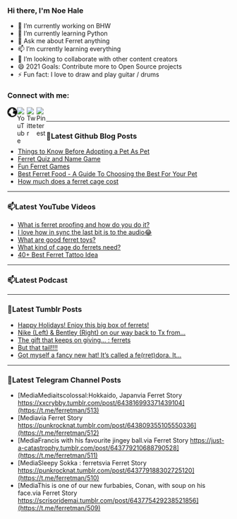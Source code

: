 ### Hi there, I'm Noe Hale

- 🔭 I’m currently working on BHW
- 🌱 I’m currently learning Python
- 💬 Ask me about Ferret anything
- 📫 I’m currently learning everything
- 🔭 I’m looking to collaborate with other content creators
- 😄 2021 Goals: Contribute more to Open Source projects
- ⚡ Fun fact: I love to draw and play guitar / drums

### Connect with me:

[<img align="left" alt="ferretvoice.com" width="22px" src="https://raw.githubusercontent.com/iconic/open-iconic/master/svg/globe.svg" />](https://ferretvoice.com)
[<img align="left" alt="YouTube" width="22px" src="https://cdn.jsdelivr.net/npm/simple-icons@v3/icons/youtube.svg" />](https://www.youtube.com/channel/UCk665XTfaMLVwFVWUmgnDiw)
[<img align="left" alt="Twitter" width="22px" src="https://cdn.jsdelivr.net/npm/simple-icons@v3/icons/twitter.svg" />](https://twitter.com/voiceferret)
[<img align="left" alt="Pinterest" width="22px" src="https://cdn.jsdelivr.net/npm/simple-icons@v3/icons/pinterest.svg" />](https://www.pinterest.com/voiceferret/)

<br />

---
### 🔭Latest Github Blog Posts
<!-- GITHUB:START -->
- [Things to Know Before Adopting a Pet As Pet](http://noehale.github.io/things-to-know-before-adopting-a-pet-as-pet/)
- [Ferret Quiz and Name Game](http://noehale.github.io/ferret-quiz/)
- [Fun Ferret Games](http://noehale.github.io/fun-ferret-games/)
- [Best Ferret Food - A Guide To Choosing the Best For Your Pet](http://noehale.github.io/best-ferret-food/)
- [How much does a ferret cage cost](http://noehale.github.io/how-much-does-a-ferret-cage-cost/)
<!-- GITHUB:END -->
---
### 📫Latest YouTube Videos

<!-- YOUTUBE:START -->
- [What is ferret proofing and how do you do it?](https://www.youtube.com/watch?v=81Syh_DJBQQ)
- [I love how in sync the last bit is to the audio😂](https://www.youtube.com/watch?v=WHBeGHwSlGY)
- [What are good ferret toys?](https://www.youtube.com/watch?v=tPxRilBzc0s)
- [What kind of cage do ferrets need?](https://www.youtube.com/watch?v=xzz6hC3sR5A)
- [40+ Best Ferret Tattoo Idea](https://www.youtube.com/watch?v=KIKqduR6Xcs)
<!-- YOUTUBE:END -->

---
### 📫Latest Podcast

<!-- PODCAST:START -->
<!-- PODCAST:END -->
---
### 📝Latest Tumblr Posts

<!-- TUMBLR:START -->
- [Happy Holidays! Enjoy this big box of ferrets!](https://come-forth-into-the-light.tumblr.com/post/643952892343156736)
- [Nike (Left) & Bentley (Right) on our way back to Tx from...](https://come-forth-into-the-light.tumblr.com/post/643930218010230784)
- [The gift that keeps on giving… : ferrets](https://come-forth-into-the-light.tumblr.com/post/643907548584558592)
- [But that tail!!!!](https://come-forth-into-the-light.tumblr.com/post/643862268246999040)
- [Got myself a fancy new hat! It’s called a fe(rret)dora. It...](https://come-forth-into-the-light.tumblr.com/post/643839620708220928)
<!-- TUMBLR:END -->
---
### 📝Latest Telegram Channel Posts

<!-- TELEGRAM:START -->
- [MediaMediaitscolossal:Hokkaido, Japanvia Ferret Story https://xxcrybby.tumblr.com/post/643816993371439104](https://t.me/ferretman/513)
- [Mediavia Ferret Story https://punkrocknat.tumblr.com/post/643809355105550336](https://t.me/ferretman/512)
- [MediaFrancis with his favourite jingey ball.via Ferret Story https://just-a-catastrophy.tumblr.com/post/643779210688790528](https://t.me/ferretman/511)
- [MediaSleepy Sokka : ferretsvia Ferret Story https://punkrocknat.tumblr.com/post/643779188302725120](https://t.me/ferretman/510)
- [MediaThis is one of our new furbabies, Conan, with soup on his face.via Ferret Story https://scrisoridemai.tumblr.com/post/643775429238521856](https://t.me/ferretman/509)
<!-- TELEGRAM:END -->
